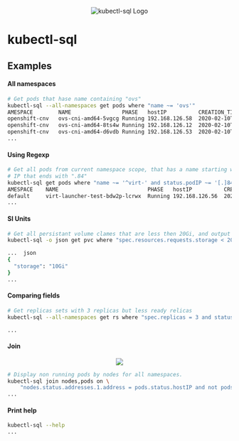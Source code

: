 
<p align="center">
  <img src="https://raw.githubusercontent.com/yaacov/kubectl-sql/master/img/kubesql-162.png" alt="kubectl-sql Logo">
</p>

# kubectl-sql

## Examples

#### All namespaces

``` bash
# Get pods that hase name containing "ovs"
kubectl-sql --all-namespaces get pods where "name ~= 'ovs'"
AMESPACE    	NAME               	PHASE  	hostIP        	CREATION_TIME(RFC3339)       	
openshift-cnv	ovs-cni-amd64-5vgcg	Running	192.168.126.58	2020-02-10T23:26:31+02:00    	
openshift-cnv	ovs-cni-amd64-8ts4w	Running	192.168.126.12	2020-02-10T22:01:59+02:00    	
openshift-cnv	ovs-cni-amd64-d6vdb	Running	192.168.126.53	2020-02-10T23:13:45+02:00
...
```

#### Using Regexp

``` bash
# Get all pods from current namespace scope, that has a name starting with "virt-" and
# IP that ends with ".84"
kubectl-sql get pods where "name ~= '^virt-' and status.podIP ~= '[.]84$'"
AMESPACE	NAME                          	PHASE  	hostIP        	CREATION_TIME(RFC3339)       	
default  	virt-launcher-test-bdw2p-lcrwx	Running	192.168.126.56	2020-02-12T14:14:01+02:00
...
```

#### SI Units

``` bash
# Get all persistant volume clames that are less then 20Gi, and output as json.
kubectl-sql -o json get pvc where "spec.resources.requests.storage < 20Gi"

...  json
{
  "storage": "10Gi"
}
...
```

#### Comparing fields

``` bash
# Get replicas sets with 3 replicas but less ready relicas
kubectl-sql --all-namespaces get rs where "spec.replicas = 3 and status.readyReplicas < spec.replicas"

...
```

#### Join

<p align="center">
   <a href="https://asciinema.org/a/AiBPT3SL7R9MgHCJV1tI0k6fU" target="_blank"><img src="https://asciinema.org/a/AiBPT3SL7R9MgHCJV1tI0k6fU.svg" /></a>
<p>
  
``` bash
# Display non running pods by nodes for all namespaces.
kubectl-sql join nodes,pods on \
    "nodes.status.addresses.1.address = pods.status.hostIP and not pods.phase ~= 'Running'" -A
...
```

#### Print help

``` bash
kubectl-sql --help
...
```
